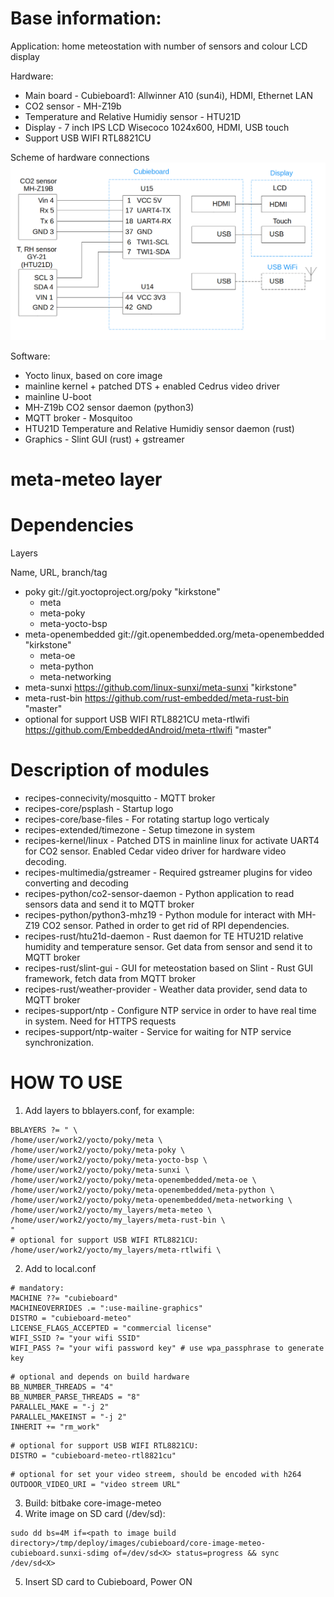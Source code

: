 Base information:
============
Application: home meteostation with number of sensors and colour LCD display

Hardware:
 - Main board - Cubieboard1: Allwinner A10 (sun4i), HDMI, Ethernet LAN
 - CO2 sensor - MH-Z19b
 - Temperature and Relative Humidiy sensor - HTU21D
 - Display - 7 inch IPS LCD Wisecoco 1024x600, HDMI, USB touch
 - Support USB WIFI RTL8821CU

Scheme of hardware connections
![hardware connections](connection_scheme.png)

Software:
 - Yocto linux, based on core image
 - mainline kernel + patched DTS + enabled Cedrus video driver
 - mainline U-boot
 - MH-Z19b CO2 sensor daemon (python3)
 - MQTT broker - Mosquitoo
 - HTU21D Temperature and Relative Humidiy sensor daemon (rust)
 - Graphics - Slint GUI (rust) + gstreamer


meta-meteo layer
============

Dependencies
============

  Layers

  Name,             URL,                                            branch/tag
  - poky              git://git.yoctoproject.org/poky                 "kirkstone"
    - meta
    - meta-poky
    - meta-yocto-bsp
  - meta-openembedded git://git.openembedded.org/meta-openembedded    "kirkstone"
    - meta-oe
    - meta-python
    - meta-networking
  - meta-sunxi        https://github.com/linux-sunxi/meta-sunxi       "kirkstone"
  - meta-rust-bin     https://github.com/rust-embedded/meta-rust-bin  "master"
  - optional for support USB WIFI RTL8821CU
    meta-rtlwifi https://github.com/EmbeddedAndroid/meta-rtlwifi  "master"

Description of modules
=======

- recipes-connecivity/mosquitto - MQTT broker
- recipes-core/psplash - Startup logo
- recipes-core/base-files - For rotating startup logo verticaly
- recipes-extended/timezone - Setup timezone in system
- recipes-kernel/linux - Patched DTS in mainline linux for activate UART4 for CO2 sensor. Enabled Cedar video driver for hardware video decoding.
- recipes-multimedia/gstreamer - Required gstreamer plugins for video converting and decoding
- recipes-python/co2-sensor-daemon - Python application to read sensors data and send it to MQTT broker
- recipes-python/python3-mhz19 - Python module for interact with MH-Z19 CO2 sensor. Pathed in order to get rid of RPI dependencies.
- recipes-rust/htu21d-daemon - Rust daemon for TE HTU21D relative humidity and temperature sensor. Get data from sensor and send it to MQTT broker
- recipes-rust/slint-gui - GUI for meteostation based on Slint - Rust GUI framework, fetch data from MQTT broker
- recipes-rust/weather-provider - Weather data provider, send data to MQTT broker
- recipes-support/ntp - Configure NTP service in order to have real time in system. Need for HTTPS requests
- recipes-support/ntp-waiter - Service for waiting for NTP service synchronization.


HOW TO USE
=================

1. Add layers to bblayers.conf, for example:
  ```
  BBLAYERS ?= " \
  /home/user/work2/yocto/poky/meta \
  /home/user/work2/yocto/poky/meta-poky \
  /home/user/work2/yocto/poky/meta-yocto-bsp \
  /home/user/work2/yocto/poky/meta-sunxi \
  /home/user/work2/yocto/poky/meta-openembedded/meta-oe \
  /home/user/work2/yocto/poky/meta-openembedded/meta-python \
  /home/user/work2/yocto/poky/meta-openembedded/meta-networking \
  /home/user/work2/yocto/my_layers/meta-meteo \
  /home/user/work2/yocto/my_layers/meta-rust-bin \
  "
  # optional for support USB WIFI RTL8821CU:
  /home/user/work2/yocto/my_layers/meta-rtlwifi \
  ```

2. Add to local.conf
  ```
  # mandatory:
  MACHINE ??= "cubieboard"
  MACHINEOVERRIDES .= ":use-mailine-graphics"
  DISTRO = "cubieboard-meteo"
  LICENSE_FLAGS_ACCEPTED = "commercial license"
  WIFI_SSID ?= "your wifi SSID"
  WIFI_PASS ?= "your wifi password key" # use wpa_passphrase to generate key
  ```
  ```
  # optional and depends on build hardware
  BB_NUMBER_THREADS = "4"
  BB_NUMBER_PARSE_THREADS = "8"
  PARALLEL_MAKE = "-j 2"
  PARALLEL_MAKEINST = "-j 2"
  INHERIT += "rm_work"
  ```
  ```
  # optional for support USB WIFI RTL8821CU:
  DISTRO = "cubieboard-meteo-rtl8821cu"
  ```
  ```
  # optional for set your video streem, should be encoded with h264
  OUTDOOR_VIDEO_URI = "video streem URL"
  ```

3. Build: bitbake core-image-meteo
4. Write image on SD card (/dev/sd<X>):
```
sudo dd bs=4M if=<path to image build directory>/tmp/deploy/images/cubieboard/core-image-meteo-cubieboard.sunxi-sdimg of=/dev/sd<X> status=progress && sync /dev/sd<X>
```
5. Insert SD card to Cubieboard, Power ON
